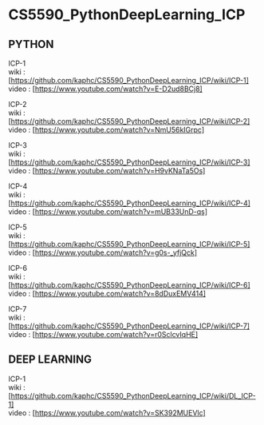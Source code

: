 # CS5590_PythonDeepLearning_ICP

## PYTHON

ICP-1 <br>
wiki : [https://github.com/kaphc/CS5590_PythonDeepLearning_ICP/wiki/ICP-1] <br>
video : [https://www.youtube.com/watch?v=E-D2ud8BCj8] <br>

ICP-2 <br>
wiki : [https://github.com/kaphc/CS5590_PythonDeepLearning_ICP/wiki/ICP-2] <br>
video : [https://www.youtube.com/watch?v=NmU56kIGrpc] <br>

ICP-3 <br>
wiki : [https://github.com/kaphc/CS5590_PythonDeepLearning_ICP/wiki/ICP-3] <br>
video : [https://www.youtube.com/watch?v=H9vKNaTa5Os] <br>

ICP-4 <br>
wiki : [https://github.com/kaphc/CS5590_PythonDeepLearning_ICP/wiki/ICP-4] <br>
video : [https://www.youtube.com/watch?v=mUB33UnD-qs] <br>

ICP-5 <br>
wiki : [https://github.com/kaphc/CS5590_PythonDeepLearning_ICP/wiki/ICP-5] <br>
video : [https://www.youtube.com/watch?v=g0s-_yfjQck] <br>

ICP-6 <br>
wiki : [https://github.com/kaphc/CS5590_PythonDeepLearning_ICP/wiki/ICP-6] <br>
video : [https://www.youtube.com/watch?v=8dDuxEMV414] <br>

ICP-7 <br>
wiki : [https://github.com/kaphc/CS5590_PythonDeepLearning_ICP/wiki/ICP-7] <br>
video : [https://www.youtube.com/watch?v=r0SclcvIqHE] <br>

## DEEP LEARNING

ICP-1 <br>
wiki : [https://github.com/kaphc/CS5590_PythonDeepLearning_ICP/wiki/DL_ICP-1] <br>
video : [https://www.youtube.com/watch?v=SK392MUEVlc] <br>
